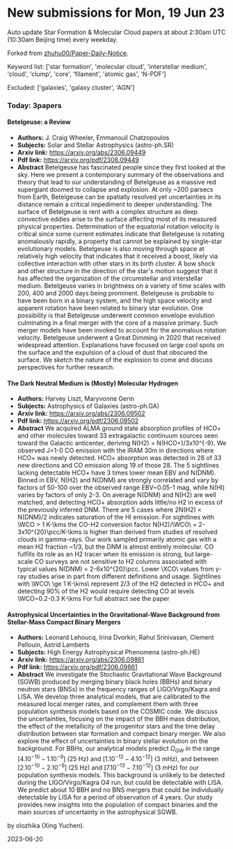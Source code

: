 # New submissions for Mon, 19 Jun 23
Auto update Star Formation & Molecular Cloud papers at about 2:30am UTC (10:30am Beijing time) every weekday.


Forked from [zhuhu00/Paper-Daily-Notice](https://github.com/zhuhu00/Paper-Daily-Notice). 


Keyword list: ['star formation', 'molecular cloud', 'interstellar medium', 'cloud', 'clump', 'core', 'filament', 'atomic gas', 'N-PDF']


Excluded: ['galaxies', 'galaxy cluster', 'AGN']


### Today: 3papers 
#### Betelgeuse: a Review
 - **Authors:** J. Craig Wheeler, Emmanouil Chatzopoulos
 - **Subjects:** Solar and Stellar Astrophysics (astro-ph.SR)
 - **Arxiv link:** https://arxiv.org/abs/2306.09449
 - **Pdf link:** https://arxiv.org/pdf/2306.09449
 - **Abstract**
 Betelgeuse has fascinated people since they first looked at the sky. Here we present a contemporary summary of the observations and theory that lead to our understanding of Betelgeuse as a massive red supergiant doomed to collapse and explosion. At only ~200 parsecs from Earth, Betelgeuse can be spatially resolved yet uncertainties in its distance remain a critical impediment to deeper understanding. The surface of Betelgeuse is rent with a complex structure as deep convective eddies arise to the surface affecting most of its measured physical properties. Determination of the equatorial rotation velocity is critical since some current estimates indicate that Betelgeuse is rotating anomalously rapidly, a property that cannot be explained by single-star evolutionary models. Betelgeuse is also moving through space at relatively high velocity that indicates that it received a boost, likely via collective interaction with other stars in its birth cluster. A bow shock and other structure in the direction of the star's motion suggest that it has affected the organization of the circumstellar and interstellar medium. Betelgeuse varies in brightness on a variety of time scales with 200, 400 and 2000 days being prominent. Betelgeuse is probable to have been born in a binary system, and the high space velocity and apparent rotation have been related to binary star evolution. One possibility is that Betelgeuse underwent common envelope evolution culminating in a final merger with the core of a massive primary. Such merger models have been invoked to account for the anomalous rotation velocity. Betelgeuse underwent a Great Dimming in 2020 that received widespread attention. Explanations have focused on large cool spots on the surface and the expulsion of a cloud of dust that obscured the surface. We sketch the nature of the explosion to come and discuss perspectives for further research.
#### The Dark Neutral Medium is (Mostly) Molecular Hydrogen
 - **Authors:** Harvey Liszt, Maryvonne Gerin
 - **Subjects:** Astrophysics of Galaxies (astro-ph.GA)
 - **Arxiv link:** https://arxiv.org/abs/2306.09502
 - **Pdf link:** https://arxiv.org/pdf/2306.09502
 - **Abstract**
 We acquired ALMA ground state absorption profiles of HCO+ and other molecules toward 33 extragalactic continuum sources seen toward the Galactic anticenter, deriving N(H2) = N(HCO+)/3x10^{-9}. We observed J=1-0 CO emission with the IRAM 30m in directions where HCO+ was newly detected. HCO+ absorption was detected in 28 of 33 new directions and CO emission along 19 of those 28. The 5 sightlines lacking detectable HCO+ have 3 times lower mean EBV and N(DNM). Binned in EBV, N(H2) and N(DNM) are strongly correlated and vary by factors of 50-100 over the observed range EBV~0.05-1 mag, while N(HI) varies by factors of only 2-3. On average N(DNM) and N(H2) are well matched, and detecting HCO+ absorption adds little/no H2 in excess of the previously inferred DNM. There are 5 cases where 2N(H2) < N(DNM)/2 indicates saturation of the HI emission. For sightlines with \WCO > 1 K-\kms the CO-H2 conversion factor N(H2)/\WCO\ = 2-3x10^{20}\pcc/K-\kms is higher than derived from studies of resolved clouds in gamma-rays. Our work sampled primarily atomic gas with a mean H2 fraction ~1/3, but the DNM is almost entirely molecular. CO fulfills its role as an H2 tracer when its emission is strong, but large-scale CO surveys are not sensitive to H2 columns associated with typical values N(DNM) = 2-6x10^{20}\pcc. Lower \XCO\ values from $\gamma$-ray studies arise in part from different definitions and usage. Sightlines with \WCO\ \ge 1 K-\kms\ represent 2/3 of the H2 detected in HCO+ and detecting 90% of the H2 would require detecting CO at levels \WCO\~0.2-0.3 K-\kms For full abstract see the paper
#### Astrophysical Uncertainties in the Gravitational-Wave Background from  Stellar-Mass Compact Binary Mergers
 - **Authors:** Leonard Lehoucq, Irina Dvorkin, Rahul Srinivasan, Clement Pellouin, Astrid Lamberts
 - **Subjects:** High Energy Astrophysical Phenomena (astro-ph.HE)
 - **Arxiv link:** https://arxiv.org/abs/2306.09861
 - **Pdf link:** https://arxiv.org/pdf/2306.09861
 - **Abstract**
 We investigate the Stochastic Gravitational Wave Background (SGWB) produced by merging binary black holes (BBHs) and binary neutron stars (BNSs) in the frequency ranges of LIGO/Virgo/Kagra and LISA. We develop three analytical models, that are calibrated to the measured local merger rates, and complement them with three population synthesis models based on the COSMIC code. We discuss the uncertainties, focusing on the impact of the BBH mass distribution, the effect of the metallicity of the progenitor stars and the time delay distribution between star formation and compact binary merger. We also explore the effect of uncertainties in binary stellar evolution on the background. For BBHs, our analytical models predict $\Omega_{GW}$ in the range $[4.10^{-10}-1.10^{-9}]$ (25 Hz) and $[1.10^{-12}-4.10^{-12}]$ (3 mHz), and between $[2.10^{-10}-2.10^{-9}]$ (25 Hz) and $[7.10^{-13}- 7.10^{-12}]$ (3 mHz) for our population synthesis models. This background is unlikely to be detected during the LIGO/Virgo/Kagra O4 run, but could be detectable with LISA. We predict about 10 BBH and no BNS mergers that could be individually detectable by LISA for a period of observation of 4 years. Our study provides new insights into the population of compact binaries and the main sources of uncertainty in the astrophysical SGWB.


by olozhika (Xing Yuchen). 


2023-06-20
